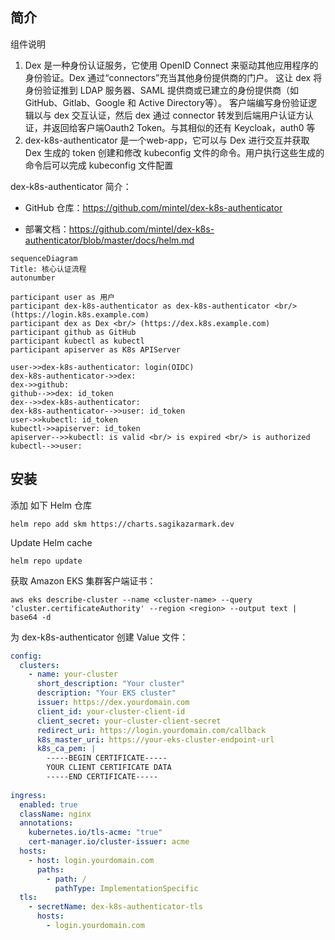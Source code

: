 ## 简介

组件说明

1. Dex 是一种身份认证服务，它使用 OpenID Connect 来驱动其他应用程序的身份验证。Dex 通过“connectors”充当其他身份提供商的门户。 这让 dex 将身份验证推到 LDAP 服务器、SAML 提供商或已建立的身份提供商（如 GitHub、Gitlab、Google 和 Active Directory等）。 客户端编写身份验证逻辑以与 dex 交互认证，然后 dex 通过 connector 转发到后端用户认证方认证，并返回给客户端Oauth2 Token。与其相似的还有 Keycloak，auth0 等
2. dex-k8s-authenticator 是一个web-app，它可以与 Dex 进行交互并获取 Dex 生成的 token 创建和修改 kubeconfig 文件的命令。用户执行这些生成的命令后可以完成 kubeconfig 文件配置

dex-k8s-authenticator 简介：

- GitHub 仓库：<https://github.com/mintel/dex-k8s-authenticator>

- 部署文档：<https://github.com/mintel/dex-k8s-authenticator/blob/master/docs/helm.md>

```mermaid
sequenceDiagram
Title: 核心认证流程
autonumber

participant user as 用户
participant dex-k8s-authenticator as dex-k8s-authenticator <br/>(https://login.k8s.example.com)
participant dex as Dex <br/> (https://dex.k8s.example.com)
participant github as GitHub
participant kubectl as kubectl
participant apiserver as K8s APIServer

user->>dex-k8s-authenticator: login(OIDC)
dex-k8s-authenticator->>dex: 
dex->>github: 
github-->>dex: id_token
dex-->>dex-k8s-authenticator: 
dex-k8s-authenticator-->>user: id_token
user->>kubectl: id_token
kubectl->>apiserver: id_token
apiserver-->>kubectl: is valid <br/> is expired <br/> is authorized
kubectl-->>user: 
```

## 安装

添加 如下 Helm 仓库

```
helm repo add skm https://charts.sagikazarmark.dev
```

Update Helm cache

```
helm repo update
```

获取 Amazon EKS 集群客户端证书：

```
aws eks describe-cluster --name <cluster-name> --query 'cluster.certificateAuthority' --region <region> --output text | base64 -d
```

为 dex-k8s-authenticator 创建 Value 文件：

```yaml
config:
  clusters:
    - name: your-cluster
      short_description: "Your cluster"
      description: "Your EKS cluster"
      issuer: https://dex.yourdomain.com
      client_id: your-cluster-client-id
      client_secret: your-cluster-client-secret
      redirect_uri: https://login.yourdomain.com/callback
      k8s_master_uri: https://your-eks-cluster-endpoint-url
      k8s_ca_pem: |
        -----BEGIN CERTIFICATE-----
        YOUR CLIENT CERTIFICATE DATA
        -----END CERTIFICATE-----
  
ingress:
  enabled: true
  className: nginx
  annotations:
    kubernetes.io/tls-acme: "true"
    cert-manager.io/cluster-issuer: acme
  hosts:
    - host: login.yourdomain.com
      paths:
        - path: /
          pathType: ImplementationSpecific
  tls:
    - secretName: dex-k8s-authenticator-tls
      hosts:
        - login.yourdomain.com
```

